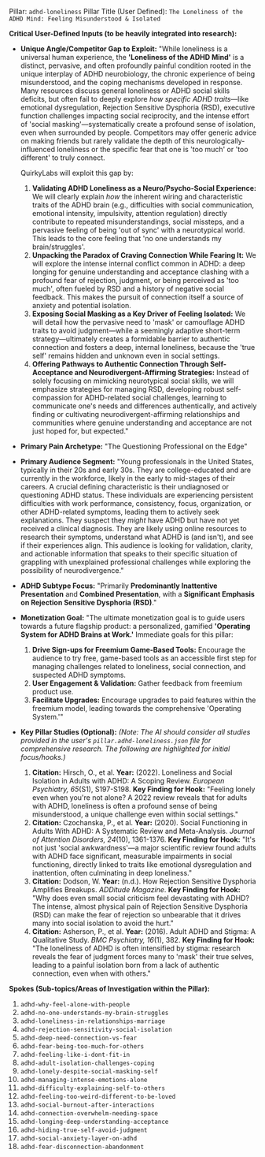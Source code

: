 Pillar: `adhd-loneliness`
Pillar Title (User Defined): `The Loneliness of the ADHD Mind: Feeling Misunderstood & Isolated`

**Critical User-Defined Inputs (to be heavily integrated into research):**

* **Unique Angle/Competitor Gap to Exploit:**
    "While loneliness is a universal human experience, the **'Loneliness of the ADHD Mind'** is a distinct, pervasive, and often profoundly painful condition rooted in the unique interplay of ADHD neurobiology, the chronic experience of being misunderstood, and the coping mechanisms developed in response. Many resources discuss general loneliness or ADHD social skills deficits, but often fail to deeply explore *how specific ADHD traits*—like emotional dysregulation, Rejection Sensitive Dysphoria (RSD), executive function challenges impacting social reciprocity, and the intense effort of 'social masking'—systematically create a profound sense of isolation, even when surrounded by people. Competitors may offer generic advice on making friends but rarely validate the depth of this neurologically-influenced loneliness or the specific fear that one is 'too much' or 'too different' to truly connect.

    QuirkyLabs will exploit this gap by:
    1.  **Validating ADHD Loneliness as a Neuro/Psycho-Social Experience:** We will clearly explain *how* the inherent wiring and characteristic traits of the ADHD brain (e.g., difficulties with social communication, emotional intensity, impulsivity, attention regulation) directly contribute to repeated misunderstandings, social missteps, and a pervasive feeling of being 'out of sync' with a neurotypical world. This leads to the core feeling that 'no one understands my brain/struggles'.
    2.  **Unpacking the Paradox of Craving Connection While Fearing It:** We will explore the intense internal conflict common in ADHD: a deep longing for genuine understanding and acceptance clashing with a profound fear of rejection, judgment, or being perceived as 'too much', often fueled by RSD and a history of negative social feedback. This makes the pursuit of connection itself a source of anxiety and potential isolation.
    3.  **Exposing Social Masking as a Key Driver of Feeling Isolated:** We will detail how the pervasive need to 'mask' or camouflage ADHD traits to avoid judgment—while a seemingly adaptive short-term strategy—ultimately creates a formidable barrier to authentic connection and fosters a deep, internal loneliness, because the 'true self' remains hidden and unknown even in social settings.
    4.  **Offering Pathways to Authentic Connection Through Self-Acceptance and Neurodivergent-Affirming Strategies:** Instead of solely focusing on mimicking neurotypical social skills, we will emphasize strategies for managing RSD, developing robust self-compassion for ADHD-related social challenges, learning to communicate one's needs and differences authentically, and actively finding or cultivating neurodivergent-affirming relationships and communities where genuine understanding and acceptance are not just hoped for, but expected."

* **Primary Pain Archetype:** "The Questioning Professional on the Edge"

* **Primary Audience Segment:** "Young professionals in the United States, typically in their 20s and early 30s. They are college-educated and are currently in the workforce, likely in the early to mid-stages of their careers. A crucial defining characteristic is their undiagnosed or questioning ADHD status. These individuals are experiencing persistent difficulties with work performance, consistency, focus, organization, or other ADHD-related symptoms, leading them to actively seek explanations. They suspect they *might* have ADHD but have not yet received a clinical diagnosis. They are likely using online resources to research their symptoms, understand what ADHD is (and isn't), and see if their experiences align. This audience is looking for validation, clarity, and actionable information that speaks to their specific situation of grappling with unexplained professional challenges while exploring the possibility of neurodivergence."

* **ADHD Subtype Focus:** "Primarily **Predominantly Inattentive Presentation** and **Combined Presentation**, with a **Significant Emphasis on Rejection Sensitive Dysphoria (RSD)**."

* **Monetization Goal:** "The ultimate monetization goal is to guide users towards a future flagship product: a personalized, gamified **'Operating System for ADHD Brains at Work.'**
    Immediate goals for this pillar:
    1.  **Drive Sign-ups for Freemium Game-Based Tools:** Encourage the audience to try free, game-based tools as an accessible first step for managing challenges related to loneliness, social connection, and suspected ADHD symptoms.
    2.  **User Engagement & Validation:** Gather feedback from freemium product use.
    3.  **Facilitate Upgrades:** Encourage upgrades to paid features within the freemium model, leading towards the comprehensive 'Operating System.'"

* **Key Pillar Studies (Optional):**
    *(Note: The AI should consider all studies provided in the user's `pillar.adhd-loneliness.json` file for comprehensive research. The following are highlighted for initial focus/hooks.)*
    1.  **Citation:** Hirsch, O., et al. **Year:** (2022). Loneliness and Social Isolation in Adults with ADHD: A Scoping Review. *European Psychiatry, 65*(S1), S197-S198. **Key Finding for Hook:** "Feeling lonely even when you're not alone? A 2022 review reveals that for adults with ADHD, loneliness is often a profound sense of being misunderstood, a unique challenge even within social settings."
    2.  **Citation:** Czochanska, P., et al. **Year:** (2020). Social Functioning in Adults With ADHD: A Systematic Review and Meta-Analysis. *Journal of Attention Disorders, 24*(10), 1361-1376. **Key Finding for Hook:** "It's not just 'social awkwardness'—a major scientific review found adults with ADHD face significant, measurable impairments in social functioning, directly linked to traits like emotional dysregulation and inattention, often culminating in deep loneliness."
    3.  **Citation:** Dodson, W. **Year:** (n.d.). How Rejection Sensitive Dysphoria Amplifies Breakups. *ADDitude Magazine*. **Key Finding for Hook:** "Why does even small social criticism feel devastating with ADHD? The intense, almost physical pain of Rejection Sensitive Dysphoria (RSD) can make the fear of rejection so unbearable that it drives many into social isolation to avoid the hurt."
    4.  **Citation:** Asherson, P., et al. **Year:** (2016). Adult ADHD and Stigma: A Qualitative Study. *BMC Psychiatry, 16*(1), 382. **Key Finding for Hook:** "The loneliness of ADHD is often intensified by stigma: research reveals the fear of judgment forces many to 'mask' their true selves, leading to a painful isolation born from a lack of authentic connection, even when with others."

**Spokes (Sub-topics/Areas of Investigation within the Pillar):**

1.  `adhd-why-feel-alone-with-people`
2.  `adhd-no-one-understands-my-brain-struggles`
3.  `adhd-loneliness-in-relationships-marriage`
4.  `adhd-rejection-sensitivity-social-isolation`
5.  `adhd-deep-need-connection-vs-fear`
6.  `adhd-fear-being-too-much-for-others`
7.  `adhd-feeling-like-i-dont-fit-in`
8.  `adhd-adult-isolation-challenges-coping`
9.  `adhd-lonely-despite-social-masking-self`
10. `adhd-managing-intense-emotions-alone`
11. `adhd-difficulty-explaining-self-to-others`
12. `adhd-feeling-too-weird-different-to-be-loved`
13. `adhd-social-burnout-after-interactions`
14. `adhd-connection-overwhelm-needing-space`
15. `adhd-longing-deep-understanding-acceptance`
16. `adhd-hiding-true-self-avoid-judgment`
17. `adhd-social-anxiety-layer-on-adhd`
18. `adhd-fear-disconnection-abandonment`